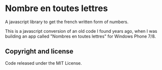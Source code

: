 # Nombre en toutes lettres

A javascript library to get the french written form of numbers.

This is a javascript conversion of an old code I found years ago, when I was building an app called "Nombres en toutes lettres" for Windows Phone 7/8.

## Copyright and license

Code released under the MIT License.
